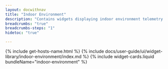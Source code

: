 ```yaml
---
layout: docwithnav
title: "Indoor Environment"
description: "Contains widgets displaying indoor environment telemetry."
breadcrumbs: "true"
breadcrumbs-steps: "1"
hidetoc: "true"

---
```

{% include get-hosts-name.html %}
{% include docs/user-guide/ui/widget-library/indoor-environment/index.md %}
{% include widget-cards.liquid bundleName="indoor-environment" %}
